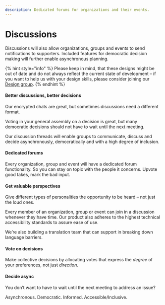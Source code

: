 ```yaml
---
description: Dedicated forums for organizations and their events.
---
```


# Discussions

Discussions will also allow organizations, groups and events to send notifications to supporters. Included features for democratic decision making will further enable asynchronous planning.





{% hint style="info" %}
Please keep in mind, that these designs might be out of date and do not always reflect the current state of development – if you want to help us with your design skills, please consider joining our [Design group](../../organization/community/circles-and-groups.md#design).
{% endhint %}

#### Better discussions, better decisions

Our encrypted chats are great, but sometimes discussions need a different format.

Voting in your general assembly on a decision is great, but many democratic decisions should not have to wait until the next meeting.

Our discussion threads will enable groups to communicate, discuss and decide asynchronously, democratically and with a high degree of inclusion.

#### Dedicated forums

Every organization, group and event will have a dedicated forum functionality. So you can stay on topic with the people it concerns. Upvote good takes, mark the bad input.

#### Get valuable perspectives

Give different types of personalities the opportunity to be heard – not just the loud ones.

Every member of an organization, group or event can join in a discussion whenever they have time. Our product also adheres to the highest technical accessibility standards to assure ease of use.

We’re also building a translation team that can support in breaking down language barriers.

#### Vote on decisions

Make collective decisions by allocating votes that express the _degree_ of your preferences, not just _direction_.

#### Decide async

You don’t want to have to wait until the next meeting to address an issue?

Asynchronous. Democratic. Informed. Accessible/Inclusive.
